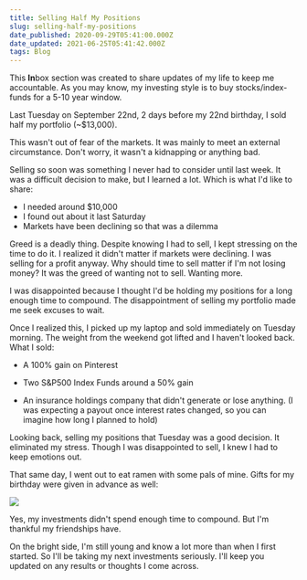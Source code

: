 ```yaml
---
title: Selling Half My Positions
slug: selling-half-my-positions
date_published: 2020-09-29T05:41:00.000Z
date_updated: 2021-06-25T05:41:42.000Z
tags: Blog
---
```


This **In**box section was created to share updates of my life to keep me accountable. As you may know, my investing style is to buy stocks/index-funds for a 5-10 year window. 

Last Tuesday on September 22nd, 2 days before my 22nd birthday, I sold half my portfolio (~$13,000). 

This wasn't out of fear of the markets. It was mainly to meet an external circumstance. Don't worry, it wasn't a kidnapping or anything bad.

Selling so soon was something I never had to consider until last week. It was a difficult decision to make, but I learned a lot. Which is what I'd like to share:

- I needed around $10,000
- I found out about it last Saturday
- Markets have been declining so that was a dilemma

Greed is a deadly thing. Despite knowing I had to sell, I kept stressing on the time to do it. I realized it didn't matter if markets were declining. I was selling for a profit anyway. Why should time to sell matter if I'm not losing money? It was the greed of wanting not to sell. Wanting more.

I was disappointed because I thought I'd be holding my positions for a long enough time to compound. The disappointment of selling my portfolio made me seek excuses to wait.

Once I realized this, I picked up my laptop and sold immediately on Tuesday morning. The weight from the weekend got lifted and I haven't looked back. What I sold:

- A 100% gain on Pinterest

- Two S&P500 Index Funds around a 50% gain

- An insurance holdings company that didn't generate or lose anything. (I was expecting a payout once interest rates changed, so you can imagine how long I planned to hold)

Looking back, selling my positions that Tuesday was a good decision. It eliminated my stress. Though I was disappointed to sell, I knew I had to keep emotions out.

That same day, I went out to eat ramen with some pals of mine. Gifts for my birthday were given in advance as well:

![](https://mcusercontent.com/13d6f824588a2db77eb01adbf/_compresseds/b2caca00-3c5a-4e2a-b180-7b23660bebaa.jpeg)

Yes, my investments didn't spend enough time to compound. But I'm thankful my friendships have. 

On the bright side, I'm still young and know a lot more than when I first started. So I'll be taking my next investments seriously. I'll keep you updated on any results or thoughts I come across.
